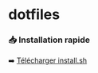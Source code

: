 # dotfiles

### 📥 Installation rapide

➡️ [Télécharger install.sh](https://raw.githubusercontent.com/zoyern/dotfiles/main/install.sh)
